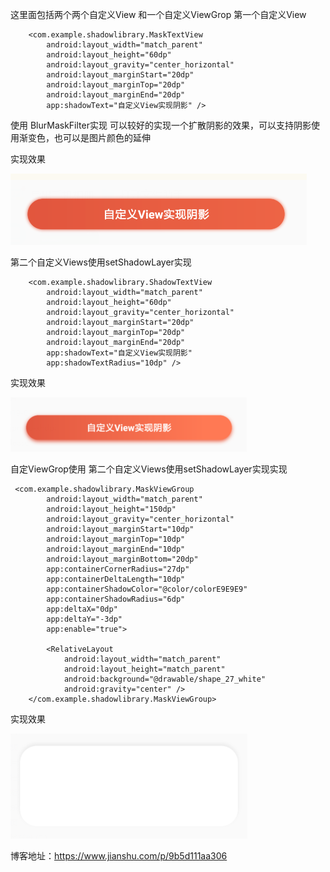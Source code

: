 这里面包括两个两个自定义View 和一个自定义ViewGrop
第一个自定义View  

        <com.example.shadowlibrary.MaskTextView
            android:layout_width="match_parent"
            android:layout_height="60dp"
            android:layout_gravity="center_horizontal"
            android:layout_marginStart="20dp"
            android:layout_marginTop="20dp"
            android:layout_marginEnd="20dp"
            app:shadowText="自定义View实现阴影" />

    
            
            
使用 BlurMaskFilter实现
可以较好的实现一个扩散阴影的效果，可以支持阴影使用渐变色，也可以是图片颜色的延伸

实现效果

![实现效果](https://github.com/525642022/shadwoView/blob/master/1.png)

第二个自定义Views使用setShadowLayer实现


        <com.example.shadowlibrary.ShadowTextView
            android:layout_width="match_parent"
            android:layout_height="60dp"
            android:layout_gravity="center_horizontal"
            android:layout_marginStart="20dp"
            android:layout_marginTop="20dp"
            android:layout_marginEnd="20dp"
            app:shadowText="自定义View实现阴影"
            app:shadowTextRadius="10dp" />

    
            
 实现效果
 
 ![实现效果](https://github.com/525642022/shadwoView/blob/master/2.png)
 
 
 自定ViewGrop使用 第二个自定义Views使用setShadowLayer实现实现
 
     <com.example.shadowlibrary.MaskViewGroup
            android:layout_width="match_parent"
            android:layout_height="150dp"
            android:layout_gravity="center_horizontal"
            android:layout_marginStart="10dp"
            android:layout_marginTop="10dp"
            android:layout_marginEnd="10dp"
            android:layout_marginBottom="20dp"
            app:containerCornerRadius="27dp"
            app:containerDeltaLength="10dp"
            app:containerShadowColor="@color/colorE9E9E9"
            app:containerShadowRadius="6dp"
            app:deltaX="0dp"
            app:deltaY="-3dp"
            app:enable="true">

            <RelativeLayout
                android:layout_width="match_parent"
                android:layout_height="match_parent"
                android:background="@drawable/shape_27_white"
                android:gravity="center" />
        </com.example.shadowlibrary.MaskViewGroup>
        
        
  实现效果
  
  
 ![实现效果](https://github.com/525642022/shadwoView/blob/master/3.png)
 
 博客地址：https://www.jianshu.com/p/9b5d111aa306
 
 
 
            


